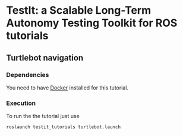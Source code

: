TestIt: a Scalable Long-Term Autonomy Testing Toolkit for ROS tutorials
=======================================================================

## Turtlebot navigation
### Dependencies
You need to have [Docker](https://www.docker.com/) installed for this tutorial.
### Execution
To run the the tutorial just use
```
roslaunch testit_tutorials turtlebot.launch
```
